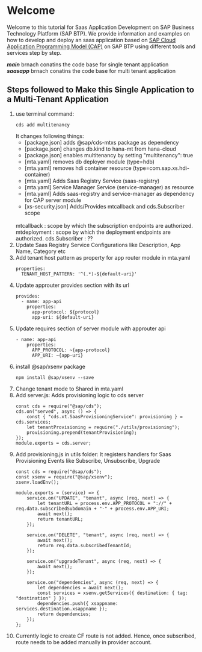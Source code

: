 # Welcome

Welcome to this tutorial for Saas Application Development on SAP Business Technology Platform (SAP BTP). We provide information and examples on how to develop and deploy an saas application based on [SAP Cloud Application Programming Model (CAP)](https://cap.cloud.sap/) on SAP BTP using different tools and services step by step.

_**main**_ brnach conatins the code base for single tenant application  
_**saasapp**_ brnach conatins the code base for multi tenant application   

## Steps followed to Make this Single Application to a Multi-Tenant Application
1. use terminal command: 
    ```
    cds add multitenancy
    ```
    It changes following things:
    - [package.json] adds @sap/cds-mtxs package as dependency
    - [package.json] changes db.kind to hana-mt from hana-cloud
    - [package.json] enables multitenancy by setting "multitenancy": true
    - [mta.yaml] removes db deployer module (type=hdb)
    - [mta.yaml] removes hdi container resource (type=com.sap.xs.hdi-container)
    - [mta.yaml] Adds Saas Registry Service (saas-registry)
    - [mta.yaml] Service Manager Service (service-manager) as resource
    - [mta.yaml] Adds saas-registry and service-manager as dependency for CAP server module
    - [xs-security.json] Adds/Provides mtcallback and cds.Subscriber scope   
    <br/>
    mtcallback : scope by which the subscription endpoints are authorized.  
    mtdeployment : scope by which the deployment endpoints are authorized.  
    cds.Subscriber : ??
2. Update Saas Registry Service Configurations like Description, App Name, Category etc
3. Add tenant host pattern as property for app router module in mta.yaml
    ```
    properties:
      TENANT_HOST_PATTERN: '^(.*)-${default-uri}'
    ```
4. Update approuter provides section with its url
    ```
    provides:
      - name: app-api
        properties:
          app-protocol: ${protocol}
          app-uri: ${default-uri}
    ```
5. Update requires section of server module with approuter api 
    ```
    - name: app-api
        properties:
          APP_PROTOCOL: ~{app-protocol}
          APP_URI: ~{app-uri}
    ```
6. install @sap/xsenv package
    ```
    npm install @sap/xsenv --save
    ```
7. Change tenant mode to Shared in mta.yaml
8. Add server.js: Adds provisioning logic to cds server
    ```
    const cds = require("@sap/cds");
    cds.on("served", async () => {
        const { "cds.xt.SaasProvisioningService": provisioning } = cds.services;
        let tenantProvisioning = require("./utils/provisioning");
        provisioning.prepend(tenantProvisioning);
    });
    module.exports = cds.server;
    ```
9. Add provisioning.js in utils folder: It registers handlers for Saas Provisioning Events like Subscribe, Unsubscribe, Upgrade
    ```
    const cds = require("@sap/cds");
    const xsenv = require("@sap/xsenv");
    xsenv.loadEnv();

    module.exports = (service) => {
        service.on("UPDATE", "tenant", async (req, next) => {
            let tenantURL = process.env.APP_PROTOCOL + "://" + req.data.subscribedSubdomain + "-" + process.env.APP_URI;
            await next();
            return tenantURL;
        });

        service.on("DELETE", "tenant", async (req, next) => {
            await next();
            return req.data.subscribedTenantId;
        });

        service.on("upgradeTenant", async (req, next) => {
            await next();
        });

        service.on("dependencies", async (req, next) => {
            let dependencies = await next();
            const services = xsenv.getServices({ destination: { tag: "destination" } });
            dependencies.push({ xsappname: services.destination.xsappname });
            return dependencies;
        });
    };
    ```
10. Currently logic to create CF route is not added. Hence, once subscribed, route needs to be added manually in provider account.
